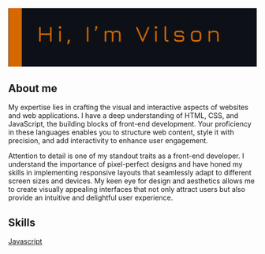 
<img src="https://github.com/VilsonKh/VilsonKh/blob/main/github__heading.png" alt="heading">
 
 ## About me
  My expertise lies in crafting the visual and interactive aspects of websites and web applications. I have a deep understanding of HTML, CSS, and JavaScript, the building blocks of front-end development. Your proficiency in these languages enables you to structure web content, style it with precision, and add interactivity to enhance user engagement.
 
  Attention to detail is one of my standout traits as a front-end developer. I understand the importance of pixel-perfect designs and have honed my skills in implementing responsive layouts that seamlessly adapt to different screen sizes and devices. My keen eye for design and aesthetics allows me to create visually appealing interfaces that not only attract users but also provide an intuitive and delightful user experience.

## Skills
[Javascript](https://img.shields.io/badge/JavaScript-F7DF1E?style=for-the-badge&logo=javascript&logoColor=black)
<!--
**VilsonKh/VilsonKh** is a ✨ _special_ ✨ repository because its `README.md` (this file) appears on your GitHub profile.

Here are some ideas to get you started:

- 🔭 I’m currently working on ...
- 🌱 I’m currently learning ...
- 👯 I’m looking to collaborate on ...
- 🤔 I’m looking for help with ...
- 💬 Ask me about ...
- 📫 How to reach me: ...
- 😄 Pronouns: ...
- ⚡ Fun fact: ...
-->
